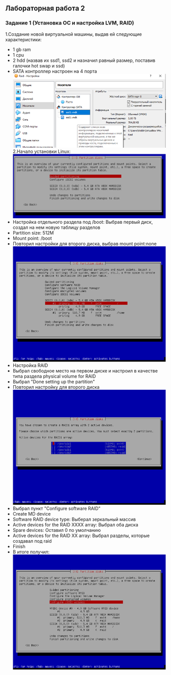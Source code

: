 ﻿## Лабораторная работа 2

### Задание 1 (Установка ОС и настройка LVM, RAID)
1.Создание новой виртуальной машины, выдав ей следующие характеристики:
* 1 gb ram
* 1 cpu
* 2 hdd (назвав их ssd1, ssd2 и назначил равный размер, поставив галочки hot swap и ssd)
* SATA контроллер настроен на 4 порта
![](Image1/Screenshot_1.png)
2.Начало установки Linux:
![](Image1/NPgiMGkrVoo.jpg)
* Настройка отдельного раздела под /boot: Выбрав первый диск, создал на нем новую таблицу разделов
* Partition size: 512M
* Mount point: /boot
* Повторил настройки для второго диска, выбрав mount point:none
![](Image1/VirtualBox_ded_06_04_2019_10_53_27.png)
* Настройка RAID
* Выбрал свободное место на первом диске и настроил в качестве типа раздела physical volume for RAID
* Выбрал "Done setting up the partition"
* Повторил настройку для второго диска
![](Image1/VirtualBox_ded_06_04_2019_11_01_28.png)
* Выбрал пункт "Configure software RAID"
* Create MD device
* Software RAID device type: Выберал зеркальный массив
* Active devices for the RAID XXXX array: Выбрал оба диска
* Spare devices: Оставил 0 по умолчанию
* Active devices for the RAID XX array: Выбрал разделы, которые создавал под raid
* Finish
* В итоге получил: 
![](Image1/VirtualBox_ded_06_04_2019_11_02_11.png)